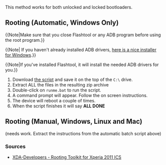 This method works for both unlocked and locked bootloaders.

## Rooting (Automatic, Windows Only)

{{Note|Make sure that you close Flashtool or any ADB program before using the root program.}}

{{Note| If you haven't already installed ADB drivers, [here is a nice installer for Windows](http://forum.xda-developers.com/showthread.php?p=24883071).}}

{{Note|If you've installed Flashtool, it will install the needed ADB drivers for you.}}

1. Download [the script](http://forum.xda-developers.com/showthread.php?t=1601038) and save it on the top of the `C:\` drive.
2. Extract ALL the files in the resulting zip archive
3. Double-click on `runme.bat` to run the script.
4. A command prompt will appear. Follow the on screen instructions.
5. The device will reboot a couple of times.
6. When the script finishes it will say **ALL DONE**

## Rooting (Manual, Windows, Linux and Mac)

(needs work. Extract the instructions from the automatic batch script above)

### Sources

* [XDA-Developers - Rooting Toolkit for Xperia 2011 ICS](http://forum.xda-developers.com/showthread.php?t=1601038)